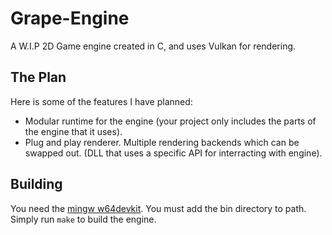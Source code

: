 # Grape-Engine
A W.I.P 2D Game engine created in C, and uses Vulkan for rendering.

## The Plan
Here is some of the features I have planned:
- Modular runtime for the engine (your project only includes the parts of the engine that it uses).
- Plug and play renderer. Multiple rendering backends which can be swapped out. (DLL that uses a specific API for interracting with engine).

## Building
You need the [mingw w64devkit](https://github.com/skeeto/w64devkit/releases/tag/v1.21.0). You must add the bin directory to path.
Simply run ``make`` to build the engine.
